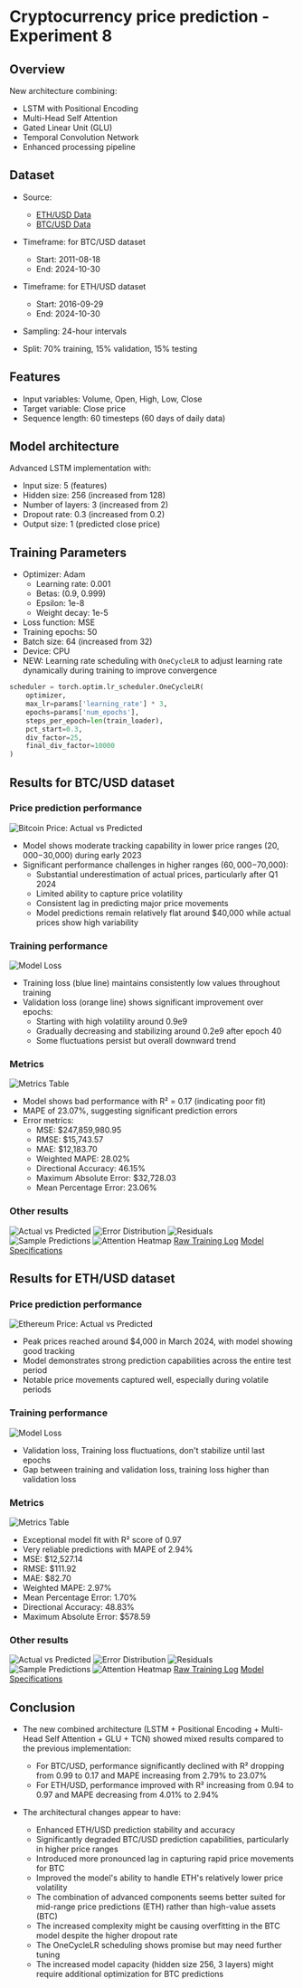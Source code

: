# Cryptocurrency price prediction - Experiment 8

## Overview

New architecture combining:
- LSTM with Positional Encoding
- Multi-Head Self Attention
- Gated Linear Unit (GLU)
- Temporal Convolution Network
- Enhanced processing pipeline

## Dataset
- Source:
  - [ETH/USD Data](https://www.kaggle.com/datasets/imranbukhari/comprehensive-ethusd-1m-data)
  - [BTC/USD Data](https://www.kaggle.com/datasets/imranbukhari/comprehensive-btcusd-1m-data)

- Timeframe: for BTC/USD dataset
  - Start: 2011-08-18
  - End: 2024-10-30
- Timeframe: for ETH/USD dataset
  - Start: 2016-09-29
  - End: 2024-10-30
- Sampling: 24-hour intervals
- Split: 70% training, 15% validation, 15% testing

## Features
- Input variables: Volume, Open, High, Low, Close
- Target variable: Close price
- Sequence length: 60 timesteps (60 days of daily data)

## Model architecture
Advanced LSTM implementation with:
- Input size: 5 (features)
- Hidden size: 256 (increased from 128)
- Number of layers: 3 (increased from 2)
- Dropout rate: 0.3 (increased from 0.2)
- Output size: 1 (predicted close price)

## Training Parameters
- Optimizer: Adam
  - Learning rate: 0.001
  - Betas: (0.9, 0.999)
  - Epsilon: 1e-8
  - Weight decay: 1e-5
- Loss function: MSE
- Training epochs: 50
- Batch size: 64 (increased from 32)
- Device: CPU
- NEW: Learning rate scheduling with `OneCycleLR` to adjust learning rate dynamically during training to improve convergence
```python
scheduler = torch.optim.lr_scheduler.OneCycleLR(
    optimizer,
    max_lr=params['learning_rate'] * 3,
    epochs=params['num_epochs'],
    steps_per_epoch=len(train_loader),
    pct_start=0.3,
    div_factor=25,
    final_div_factor=10000
)
```

## Results for BTC/USD dataset

### Price prediction performance
![Bitcoin Price: Actual vs Predicted](results/btc/time_series.png)

- Model shows moderate tracking capability in lower price ranges ($20,000-$30,000) during early 2023
- Significant performance challenges in higher ranges ($60,000-$70,000):
  - Substantial underestimation of actual prices, particularly after Q1 2024
  - Limited ability to capture price volatility
  - Consistent lag in predicting major price movements
  - Model predictions remain relatively flat around $40,000 while actual prices show high variability

### Training performance
![Model Loss](results/btc/training_history.png)

- Training loss (blue line) maintains consistently low values throughout training
- Validation loss (orange line) shows significant improvement over epochs:
  - Starting with high volatility around 0.9e9
  - Gradually decreasing and stabilizing around 0.2e9 after epoch 40
  - Some fluctuations persist but overall downward trend

### Metrics
![Metrics Table](results/btc/metrics_table.png)

- Model shows bad performance with R² = 0.17 (indicating poor fit)
- MAPE of 23.07%, suggesting significant prediction errors
- Error metrics:
  - MSE: $247,859,980.95
  - RMSE: $15,743.57
  - MAE: $12,183.70
  - Weighted MAPE: 28.02%
  - Directional Accuracy: 46.15%
  - Maximum Absolute Error: $32,728.03
  - Mean Percentage Error: 23.06%

### Other results
![Actual vs Predicted](results/btc/actual_vs_predicted.png)
![Error Distribution](results/btc/error_distribution.png)
![Residuals](results/btc/residuals.png)
![Sample Predictions](results/btc/sample_predictions.png)
![Attention Heatmap](results/btc/attention_heatmap.png)
[Raw Training Log](results/btc/training.log)
[Model Specifications](results/btc/model_specifications.txt)

## Results for ETH/USD dataset

### Price prediction performance
![Ethereum Price: Actual vs Predicted](results/eth/time_series.png)

- Peak prices reached around $4,000 in March 2024, with model showing good tracking
- Model demonstrates strong prediction capabilities across the entire test period
- Notable price movements captured well, especially during volatile periods

### Training performance
![Model Loss](results/eth/training_history.png)

- Validation loss, Training loss fluctuations, don't stabilize until last epochs
- Gap between training and validation loss, training loss higher than validation loss

### Metrics
![Metrics Table](results/eth/metrics_table.png)

- Exceptional model fit with R² score of 0.97
- Very reliable predictions with MAPE of 2.94%
- MSE: $12,527.14
- RMSE: $111.92
- MAE: $82.70
- Weighted MAPE: 2.97%
- Mean Percentage Error: 1.70%
- Directional Accuracy: 48.83%
- Maximum Absolute Error: $578.59

### Other results
![Actual vs Predicted](results/eth/actual_vs_predicted.png)
![Error Distribution](results/eth/error_distribution.png)
![Residuals](results/eth/residuals.png)
![Sample Predictions](results/eth/sample_predictions.png)
![Attention Heatmap](results/eth/attention_heatmap.png)
[Raw Training Log](results/eth/training.log)
[Model Specifications](results/eth/model_specifications.txt)

## Conclusion

- The new combined architecture (LSTM + Positional Encoding + Multi-Head Self Attention + GLU + TCN) showed mixed results compared to the previous implementation:
  - For BTC/USD, performance significantly declined with R² dropping from 0.99 to 0.17 and MAPE increasing from 2.79% to 23.07%
  - For ETH/USD, performance improved with R² increasing from 0.94 to 0.97 and MAPE decreasing from 4.01% to 2.94%

- The architectural changes appear to have:
  - Enhanced ETH/USD prediction stability and accuracy
  - Significantly degraded BTC/USD prediction capabilities, particularly in higher price ranges
  - Introduced more pronounced lag in capturing rapid price movements for BTC
  - Improved the model's ability to handle ETH's relatively lower price volatility
  - The combination of advanced components seems better suited for mid-range price predictions (ETH) rather than high-value assets (BTC)
  - The increased complexity might be causing overfitting in the BTC model despite the higher dropout rate
  - The OneCycleLR scheduling shows promise but may need further tuning
  - The increased model capacity (hidden size 256, 3 layers) might require additional optimization for BTC predictions